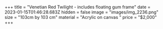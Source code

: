 +++
title = "Venetian Red Twilight - includes floating gum frame"
date = 2023-01-15T01:46:28.683Z
hidden = false
image = "images/img_2236.png"
size = "103cm by 103 cm"
material = "Acrylic on canvas "
price = "$2,000"
+++
